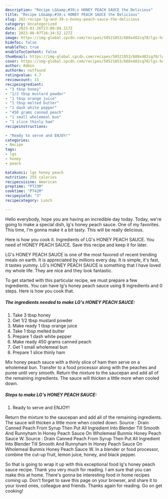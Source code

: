 ```yaml
---
description: "Recipe LG&amp;#39;s HONEY PEACH SAUCE the Delicious"
title: "Recipe LG&amp;#39;s HONEY PEACH SAUCE the Delicious"
slug: 262-recipe-lg-and-39-s-honey-peach-sauce-the-delicious
category: Uncategorized
date: 2023-01-26T23:09:04.217Z
date: 2023-06-07T16:34:52.127Z
image: https://img-global.cpcdn.com/recipes/50521053/680x482cq70/lgs-honey-peach-sauce-recipe-main-photo.jpg
hideToc: false
enableToc: true
enableTocContent: false
thumbnail: https://img-global.cpcdn.com/recipes/50521053/680x482cq70/lgs-honey-peach-sauce-recipe-main-photo.jpg
cover: https://img-global.cpcdn.com/recipes/50521053/680x482cq70/lgs-honey-peach-sauce-recipe-main-photo.jpg
author: Admin
authorAv: notfound
ratingvalue: 4.7
reviewcount: 15
recipeingredient:
- "3 tbsp honey"
- "1/2 tbsp mustard powder"
- "1 tbsp orange juice"
- "1 tbsp melted butter"
- "1 dash white pepper"
- "450 grams canned peach"
- "1 small wholemeal bun"
- "1 slice thinly ham"
recipeinstructions:

- "Ready to serve and ENJOY!"
categories:
- Recipe
tags:
- lgs
- honey
- peach

katakunci: lgs honey peach 
nutrition: 255 calories
recipecuisine: American
preptime: "PT23M"
cooktime: "PT42M"
recipeyield: "3"
recipecategory: Lunch

---
```



Hello everybody, hope you are having an incredible day today. Today, we're going to make a special dish, lg&#39;s honey peach sauce. One of my favorites. This time, I'm gonna make it a bit tasty. This will be really delicious.

Here is how you cook it. Ingredients of LG&#39;s HONEY PEACH SAUCE. You need of HONEY PEACH SAUCE. Save this recipe and keep it for later.

LG&#39;s HONEY PEACH SAUCE is one of the most favored of recent trending meals on earth. It is appreciated by millions every day. It is simple, it's fast, it tastes yummy. LG&#39;s HONEY PEACH SAUCE is something that I have loved my whole life. They are nice and they look fantastic.


To get started with this particular recipe, we must prepare a few ingredients. You can have lg&#39;s honey peach sauce using 8 ingredients and 0 steps. Here is how you cook that.

<!--inarticleads1-->

##### The ingredients needed to make LG&#39;s HONEY PEACH SAUCE:

1. Take 3 tbsp honey
1. Get 1/2 tbsp mustard powder
1. Make ready 1 tbsp orange juice
1. Take 1 tbsp melted butter
1. Prepare 1 dash white pepper
1. Make ready 450 grams canned peach
1. Get 1 small wholemeal bun
1. Prepare 1 slice thinly ham


Mix honey peach sauce with a thinly slice of ham then serve on a wholemeal bun. Transfer to a food processor along with the peaches and puree until very smooth. Return the mixture to the saucepan and add all of the remaining ingredients. The sauce will thicken a little more when cooled down. 

<!--inarticleads2-->

##### Steps to make LG&#39;s HONEY PEACH SAUCE:


1. Ready to serve and ENJOY!

Return the mixture to the saucepan and add all of the remaining ingredients. The sauce will thicken a little more when cooled down. Source : Drain Canned Peach From Syrup Then Put All Ingredient Into Blender Till Smooth And Runnyham In Honey Peach Sauce On Wholemeal Bunmix Honey Peach Sauce W. Source : Drain Canned Peach From Syrup Then Put All Ingredient Into Blender Till Smooth And Runnyham In Honey Peach Sauce On Wholemeal Bunmix Honey Peach Sauce W. In a blender or food processor, combine the cut-up fruit, lemon juice, honey, and black pepper. 

So that is going to wrap it up with this exceptional food lg&#39;s honey peach sauce recipe. Thank you very much for reading. I am sure that you can make this at home. There's gonna be interesting food in home recipes coming up. Don't forget to save this page on your browser, and share it to your loved ones, colleague and friends. Thanks again for reading. Go on get cooking!
